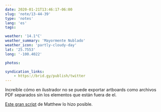 ```yaml
---
date: 2020-01-21T13:46:17-06:00
slug: 'note/13-44-39'
type: 'notes'
lang: 'es'
tags:

weather: '14.1°C'
weather_summary: 'Mayormente Nublado'
weather_icon: 'partly-cloudy-day'
lat: '25.7553'
long: '-100.4022'

photos:

syndication_links:
    - https://brid.gy/publish/twitter
---
```

Increíble cómo en ilustrador no se puede exportar artboards como archivos PDF separados sin los elementos que están fuera de el. 

[Este gran script](http://www.ericson.net/content/2011/06/export-illustrator-layers-andor-artboards-as-pngs-and-pdfs/) de Matthew lo hizo posible.